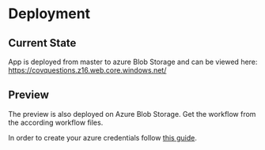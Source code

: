 # Deployment

## Current State

App is deployed from master to azure Blob Storage and can be viewed here:
https://covquestions.z16.web.core.windows.net/

## Preview

The preview is also deployed on Azure Blob Storage. Get the workflow from the according workflow files.

In order to create your azure credentials follow [this guide](https://github.com/Azure/login).
